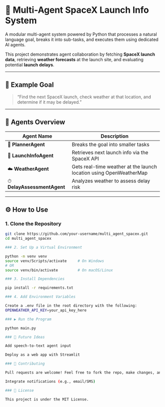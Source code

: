 # 🚀 Multi-Agent SpaceX Launch Info System

A modular multi-agent system powered by Python that processes a natural language goal, breaks it into sub-tasks, and executes them using dedicated AI agents.  

This project demonstrates agent collaboration by fetching **SpaceX launch data**, retrieving **weather forecasts** at the launch site, and evaluating potential **launch delays**.

---

## 🧠 Example Goal

> “Find the next SpaceX launch, check weather at that location, and determine if it may be delayed.”

---

## 🧩 Agents Overview

| Agent Name             | Description |
|------------------------|-------------|
| 🧭 **PlannerAgent**         | Breaks the goal into smaller tasks |
| 🚀 **LaunchInfoAgent**     | Retrieves next launch info via the SpaceX API |
| ☁️ **WeatherAgent**         | Gets real-time weather at the launch location using OpenWeatherMap |
| ⏱ **DelayAssessmentAgent** | Analyzes weather to assess delay risk |

---

## ⚙️ How to Use

### 1. Clone the Repository

```bash
git clone https://github.com/your-username/multi_agent_spacex.git
cd multi_agent_spacex

### 2. Set Up a Virtual Environment

python -m venv venv
source venv/Scripts/activate     # On Windows
# OR
source venv/bin/activate         # On macOS/Linux

### 3. Install Dependencies

pip install -r requirements.txt

### 4. Add Environment Variables

Create a .env file in the root directory with the following:
OPENWEATHER_API_KEY=your_api_key_here

### ▶️ Run the Program

python main.py

### 🧪 Future Ideas

Add speech-to-text agent input

Deploy as a web app with Streamlit

### 🤝 Contributing

Pull requests are welcome! Feel free to fork the repo, make changes, and submit a PR.

Integrate notifications (e.g., email/SMS)

### 📜 License

This project is under the MIT License.

